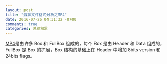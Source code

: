 ```yaml
---
layout: post
title: "媒体文件格式分析之MP4"
date: 2016-07-26 04:31:32 -0700
comments: true
categories: 总结积累
---
```


[MP4](https://en.wikipedia.org/wiki/MPEG-4_Part_14)是由许多 Box 和 FullBox 组成的，每个 Box 是由 Header 和 Data 组成的，FullBox 是 Box 的扩展，Box 结构的基础上在 Header 中增加 8bits version 和 24bits flags。
<!--more-->

